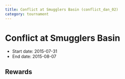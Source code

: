 ```yaml
---
title: Conflict at Smugglers Basin (conflict_dan_02)
category: tournament
---
```

# Conflict at Smugglers Basin

  * Start date: 2015-07-31
  * End date: 2015-08-07

## Rewards

